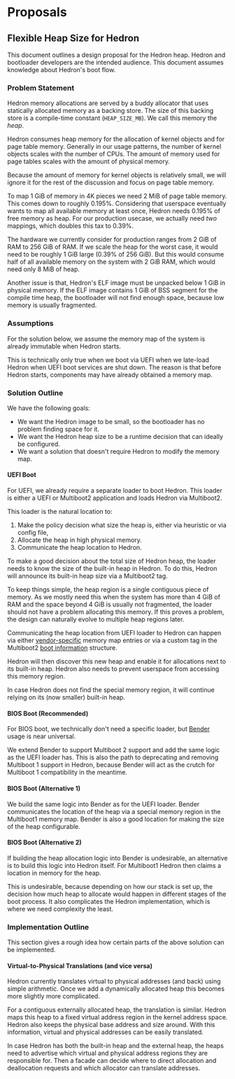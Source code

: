 # Proposals

## Flexible Heap Size for Hedron

This document outlines a design proposal for the Hedron heap. Hedron
and bootloader developers are the intended audience. This document
assumes knowledge about Hedron's boot flow.

### Problem Statement

Hedron memory allocations are served by a buddy allocator that uses
statically allocated memory as a backing store. The size of this
backing store is a compile-time constant (`HEAP_SIZE_MB`). We call
this memory the _heap_.

Hedron consumes heap memory for the allocation of kernel objects and
for page table memory. Generally in our usage patterns, the number of
kernel objects scales with the number of CPUs. The amount of memory
used for page tables scales with the amount of physical
memory.

Because the amount of memory for kernel objects is relatively small,
we will ignore it for the rest of the discussion and focus on page
table memory.

To map 1 GiB of memory in 4K pieces we need 2 MiB of page table
memory. This comes down to roughly 0.195%. Considering that userspace
eventually wants to map all available memory at least once, Hedron
needs 0.195% of free memory as heap. For our production usecase, we
actually need _two_ mappings, which doubles this tax to 0.39%.

The hardware we currently consider for production ranges from 2 GiB of
RAM to 256 GiB of RAM. If we scale the heap for the worst case, it
would need to be roughly 1 GiB large (0.39% of 256 GiB). But this
would consume half of all available memory on the system with 2 GiB
RAM, which would need only 8 MiB of heap.

Another issue is that, Hedron's ELF image must be unpacked below 1 GiB
in physical memory. If the ELF image contains 1 GiB of BSS segment
for the compile time heap, the bootloader will not find enough space,
because low memory is usually fragmented.

### Assumptions

For the solution below, we assume the memory map of the system is
already immutable when Hedron starts.

This is technically only true when we boot via UEFI when we late-load
Hedron when UEFI boot services are shut down. The reason is that
before Hedron starts, components may have already obtained a memory
map.

### Solution Outline

We have the following goals:

- We want the Hedron image to be small, so the bootloader has no
  problem finding space for it.
- We want the Hedron heap size to be a runtime decision that can
  ideally be configured.
- We want a solution that doesn't require Hedron to modify the memory
  map.

#### UEFI Boot

For UEFI, we already require a separate loader to boot Hedron. This
loader is either a UEFI or Multiboot2 application and loads Hedron via
Multiboot2.

This loader is the natural location to:

1. Make the policy decision what size the heap is, either via
   heuristic or via config file,
2. Allocate the heap in high physical memory.
3. Communicate the heap location to Hedron.

To make a good decision about the total size of Hedron heap, the
loader needs to know the size of the built-in heap in Hedron. To do
this, Hedron will announce its built-in heap size via a Multiboot2
tag.

To keep things simple, the heap region is a single contiguous piece of
memory. As we mostly need this when the system has more than 4 GiB of
RAM and the space beyond 4 GiB is usually not fragmented, the loader
should not have a problem allocating this memory. If this proves a
problem, the design can naturally evolve to multiple heap regions later.

Communicating the heap location from UEFI loader to Hedron can happen
via either
[vendor-specific](https://uefi.org/specs/ACPI/6.4/15_System_Address_Map_Interfaces/uefi-getmemorymap-boot-services-function.html)
memory map entries or via a custom tag in the Multiboot2 [boot
information](https://www.gnu.org/software/grub/manual/multiboot2/html_node/Boot-information-format.html)
structure.

Hedron will then discover this new heap and enable it for allocations
next to its built-in heap. Hedron also needs to prevent userspace from
accessing this memory region.

In case Hedron does not find the special memory region, it will
continue relying on its (now smaller) built-in heap.

#### BIOS Boot (Recommended)

For BIOS boot, we technically don't need a specific loader, but
[Bender](https://github.com/blitz/bender) usage is near universal.

We extend Bender to support Multiboot 2 support and add the same logic
as the UEFI loader has. This is also the path to deprecating and
removing Multiboot 1 support in Hedron, because Bender will act as the
crutch for Multiboot 1 compatibility in the meantime.

#### BIOS Boot (Alternative 1)

We build the same logic into Bender as for the UEFI loader. Bender
communicates the location of the heap via a special memory region in
the Multiboot1 memory map. Bender is also a good location for making
the size of the heap configurable.

#### BIOS Boot (Alternative 2)

If building the heap allocation logic into Bender is undesirable, an
alternative is to build this logic into Hedron itself. For Multiboot1
Hedron then claims a location in memory for the heap.

This is undesirable, because depending on how our stack is set up, the
decision how much heap to allocate would happen in different stages of
the boot process. It also complicates the Hedron implementation, which
is where we need complexity the least.

### Implementation Outline

This section gives a rough idea how certain parts of the above
solution can be implemented.

#### Virtual-to-Physical Translations (and vice versa)

Hedron currently translates virtual to physical addresses (and back)
using simple arithmetic. Once we add a dynamically allocated heap this
becomes more slightly more complicated.

For a contiguous externally allocated heap, the translation is
similar. Hedron maps this heap to a fixed virtual address region in
the kernel address space. Hedron also keeps the physical base address
and size around. With this information, virtual and physical addresses
can be easily translated.

In case Hedron has both the built-in heap and the external heap, the
heaps need to advertise which virtual and physical address regions
they are responsible for. Then a facade can decide where to direct
allocation and deallocation requests and which allocator can translate
addresses.
